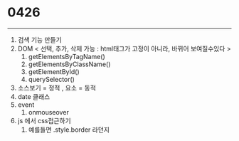 # 0426

---

1. 검색 기능 만들기
2. DOM < 선택, 추가, 삭제 가능 :  html태그가 고정이 아니라,  바뀌어 보여질수있다 >
   1. getElementsByTagName()
   2. getElementsByClassName()
   3. getElementById()
   4. querySelector()
3. 소스보기 = 정적 ,  요소 = 동적
4. date 클래스
5. event
   1. onmouseover
6. js 에서 css접근하기
   1. 예를들면  .style.border 라던지
